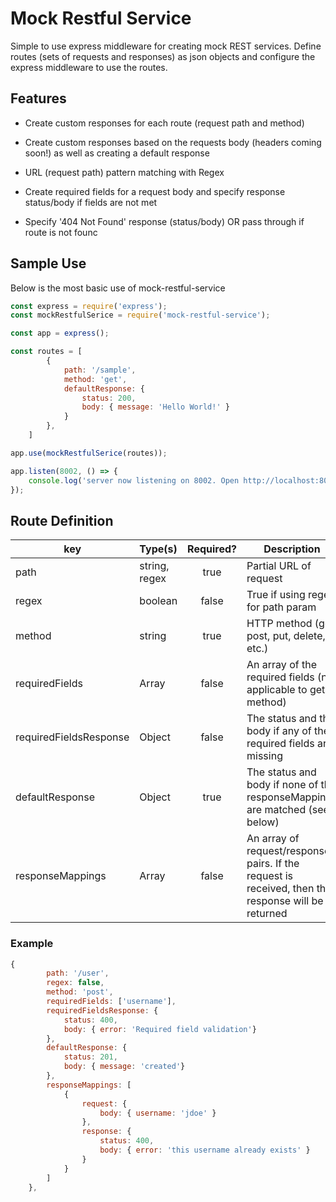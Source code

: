 # Mock Restful Service
Simple to use express middleware for creating mock REST services. Define routes (sets of requests and responses) as json objects and configure the express middleware to use the routes.

## Features
* Create custom responses for each route (request path and method)
* Create custom responses based on the requests body (headers coming soon!) as well as creating a default response
* URL (request path) pattern matching with Regex
* Create required fields for a request body and specify response status/body if fields are not met

* Specify '404 Not Found' response (status/body) OR pass through if route is not founc

## Sample Use
Below is the most basic use of mock-restful-service

```javascript
const express = require('express');
const mockRestfulSerice = require('mock-restful-service');

const app = express();

const routes = [
        {
            path: '/sample',
            method: 'get',
            defaultResponse: {
                status: 200,
                body: { message: 'Hello World!' }
            }
        },
    ]

app.use(mockRestfulSerice(routes));

app.listen(8002, () => {
    console.log('server now listening on 8002. Open http://localhost:8002');
});

```

## Route Definition

| key                    | Type(s)        | Required?   | Description                        |
| ---------------------- |:---------------|:-----------:|------------------------------------|
| path                   | string, regex  | true        | Partial URL of request             |
| regex                  | boolean        | false       | True if using regex for path param |
| method                 | string         | true        | HTTP method (get, post, put, delete, etc.) |
| requiredFields         | Array          | false       | An array of the required fields (not applicable to get method) |
| requiredFieldsResponse | Object         | false       | The status and the body if any of the required fields are missing |
| defaultResponse        | Object         | true        | The status and body if none of the responseMappings are matched (see below) |
| responseMappings       | Array          | false       | An array of request/response pairs. If the request is received, then the response will be returned |

### Example

```javascript
{
        path: '/user',
        regex: false,
        method: 'post', 
        requiredFields: ['username'],
        requiredFieldsResponse: {
            status: 400,
            body: { error: 'Required field validation'}
        },
        defaultResponse: {
            status: 201,
            body: { message: 'created'}
        },
        responseMappings: [
            {
                request: {
                    body: { username: 'jdoe' }
                },
                response: {
                    status: 400,
                    body: { error: 'this username already exists' }
                }
            }
        ]
    },
```